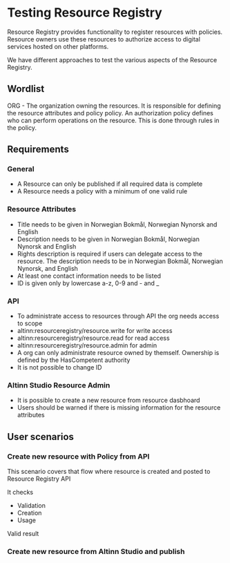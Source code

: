 # Testing Resource Registry

Resource Registry provides functionality to register resources with policies. Resource owners use these resources to authorize access to digital services hosted on other platforms. 

We have different approaches to test the various aspects of the Resource Registry.

## Wordlist

ORG - The organization owning the resources. It is responsible for defining the resource attributes and policy
policy. An authorization policy defines who can perform operations on the resource. This is done through rules in the policy.


## Requirements



### General

  - A Resource can only be published if all required data is complete 
  - A Resource needs a policy with a minimum of one valid rule

### Resource Attributes

- Title needs to be given in Norwegian Bokmål, Norwegian Nynorsk and English
- Description needs to be given in Norwegian Bokmål, Norwegian Nynorsk and English
- Rights description is required if users can delegate access to the resource. The description needs to be in Norwegian Bokmål, Norwegian Nynorsk, and English
- At least one contact information needs to be listed 
- ID is given only by lowercase a-z, 0-9 and - and _ 

### API

- To administrate access to resources through API the org needs access to scope 
- altinn:resourceregistry/resource.write for write access
- altinn:resourceregistry/resource.read for read access
- altinn:resourceregistry/resource.admin for admin
- A org can only administrate resource owned by themself. Ownership is defined by the HasCompetent authority
- It is not possible to change ID


### Altinn Studio Resource Admin

- It is possible to create a new resource from resource dasbhoard
- Users should be warned if there is missing information for the resource attributes

## User scenarios

### Create new resource with Policy from API

This scenario covers that flow where resource is created and posted to Resource Registry API

It checks 

- Validation
- Creation
- Usage

Valid result 

### Create new resource from Altinn Studio and publish



